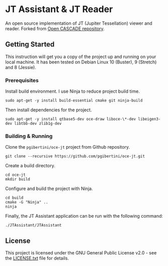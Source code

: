 # JT Assistant & JT Reader

An open source implementation of JT (Jupiter Tessellation) viewer and reader. Forked from [Open CASCADE repository](https://git.dev.opencascade.org/gitweb/?p=jt.git).

## Getting Started

This instruction will get you a copy of the project up and running on your local machine. It has been tested on Debian Linux 10 (Buster), 9 (Stretch) and 8 (Jessie).

### Prerequisites

Install build environment. I use Ninja to reduce project build time.

```shell
sudo apt-get -y install build-essential cmake git ninja-build
```

Then install dependencies for the project.

```shell
sudo apt-get -y install qtbase5-dev oce-draw liboce-\*-dev libeigen3-dev libtbb-dev zlib1g-dev
```

### Building & Running

Clone the `pgibertini/oce-jt` project from Github repository.

```shell
git clone --recursive https://github.com/pgibertini/oce-jt.git
```

Create a build directory.

```shell
cd oce-jt
mkdir build
```

Configure and build the project with Ninja.

```shell
cd build
cmake -G "Ninja" ..
ninja
```

Finally, the JT Assistant application can be run with the following command:

```shell
./JTAssistant/JTAssistant
```

## License

This project is licensed under the GNU General Public License v2.0 - see the [LICENSE.txt](LICENSE.txt) file for details.
